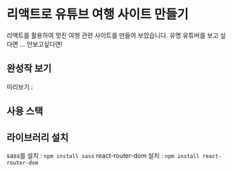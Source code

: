 # 리액트로 유튜브 여행 사이트 만들기

리액트를 활용하여 멋진 여행 관련 사이트를 만들어 보았습니다.
유명 유튜버를 보고 싶다면 ... 안보고싶다면!


## 완성작 보기
미리보기 : 

## 사용 스택

## 라이브러리 설치
sass를 설치 : `npm install sass`
react-router-dom 설치 : `npm install react-router-dom`
